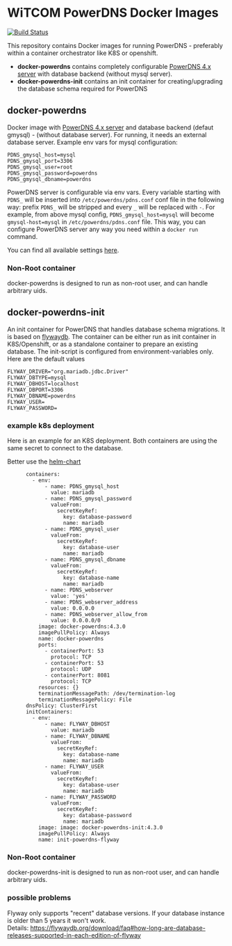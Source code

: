 # WiTCOM PowerDNS Docker Images

[![Build Status](https://drone-gh-01.witcom.services/api/badges/witcom-gmbh/witcom-docker-powerdns/status.svg?ref=refs/heads/main)](https://drone-gh-01.witcom.services/witcom-gmbh/witcom-docker-powerdns)

This repository contains Docker images for running PowerDNS - preferably within a container orchestrator like K8S or openshift.

 - **docker-powerdns** contains completely configurable [PowerDNS 4.x server](https://www.powerdns.com/) with database backend (without mysql server).
 - **docker-powerdns-init** contains an init container for creating/upgrading the database schema required for PowerDNS 

## docker-powerdns
Docker image with [PowerDNS 4.x server](https://www.powerdns.com/) and database backend (defaut gmysql) - (without database server). For running, it needs an external database server. Example env vars for mysql configuration:
```
PDNS_gmysql_host=mysql
PDNS_gmysql_port=3306
PDNS_gmysql_user=root
PDNS_gmysql_password=powerdns
PDNS_gmysql_dbname=powerdns
```
PowerDNS server is configurable via env vars. Every variable starting with `PDNS_` will be inserted into `/etc/powerdns/pdns.conf` conf file in the following way: prefix `PDNS_` will be stripped and every `_` will be replaced with `-`. For example, from above mysql config, `PDNS_gmysql_host=mysql` will become `gmysql-host=mysql` in `/etc/powerdns/pdns.conf` file. This way, you can configure PowerDNS server any way you need within a `docker run` command.

You can find all available settings [here](https://doc.powerdns.com/md/authoritative/).

### Non-Root container
docker-powerdns is designed to run as non-root user, and can handle arbitrary uids.

## docker-powerdns-init
An init container for PowerDNS that handles database schema migrations. It is based on [flywaydb](https://flywaydb.org/).
The container can be either run as init container in K8S/Openshift, or as a standalone container to prepare an existing database.
The init-script is configured from environment-variables only. Here are the default values

```
FLYWAY_DRIVER="org.mariadb.jdbc.Driver"
FLYWAY_DBTYPE=mysql
FLYWAY_DBHOST=localhost
FLYWAY_DBPORT=3306
FLYWAY_DBNAME=powerdns
FLYWAY_USER=
FLYWAY_PASSWORD=
```

### example k8s deployment
Here is an example for an K8S deployment. Both containers are using the same secret to connect to the database. 

Better use the [helm-chart](charts/powerdns-pdns/README.md)

```
      containers:
        - env:
            - name: PDNS_gmysql_host
              value: mariadb
            - name: PDNS_gmysql_password
              valueFrom:
                secretKeyRef:
                  key: database-password
                  name: mariadb
            - name: PDNS_gmysql_user
              valueFrom:
                secretKeyRef:
                  key: database-user
                  name: mariadb
            - name: PDNS_gmysql_dbname
              valueFrom:
                secretKeyRef:
                  key: database-name
                  name: mariadb
            - name: PDNS_webserver
              value: 'yes'
            - name: PDNS_webserver_address
              value: 0.0.0.0
            - name: PDNS_webserver_allow_from
              value: 0.0.0.0/0
          image: docker-powerdns:4.3.0
          imagePullPolicy: Always
          name: docker-powerdns
          ports:
            - containerPort: 53
              protocol: TCP
            - containerPort: 53
              protocol: UDP
            - containerPort: 8081
              protocol: TCP
          resources: {}
          terminationMessagePath: /dev/termination-log
          terminationMessagePolicy: File
      dnsPolicy: ClusterFirst
      initContainers:
        - env:
            - name: FLYWAY_DBHOST
              value: mariadb
            - name: FLYWAY_DBNAME
              valueFrom:
                secretKeyRef:
                  key: database-name
                  name: mariadb
            - name: FLYWAY_USER
              valueFrom:
                secretKeyRef:
                  key: database-user
                  name: mariadb
            - name: FLYWAY_PASSWORD
              valueFrom:
                secretKeyRef:
                  key: database-password
                  name: mariadb
          image: image: docker-powerdns-init:4.3.0
          imagePullPolicy: Always
          name: init-powerdns-flyway
```
### Non-Root container
docker-powerdns-init is designed to run as non-root user, and can handle arbitrary uids.

### possible problems
Flyway only supports "recent" database versions. If your database instance is older than 5 years it won't work.  
Details: https://flywaydb.org/download/faq#how-long-are-database-releases-supported-in-each-edition-of-flyway
